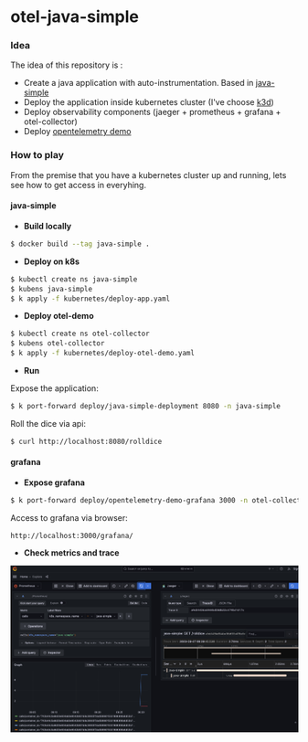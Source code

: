# otel-java-simple

### Idea
The idea of this repository is :
- Create a java application with auto-instrumentation. Based in [java-simple](https://opentelemetry.io/docs/instrumentation/java/getting-started/#example-application)
- Deploy the application inside kubernetes cluster (I've choose [k3d](https://github.com/k3d-io/k3d))
- Deploy observability components (jaeger + prometheus + grafana + otel-collector)
- Deploy [opentelemetry demo](https://opentelemetry.io/docs/demo/kubernetes-deployment/)

### How to play
From the premise that you have a kubernetes cluster up and running, lets see how to get access in everyhing.

#### java-simple
- **Build locally**
```bash
$ docker build --tag java-simple .
```
- **Deploy on k8s**
```bash
$ kubectl create ns java-simple
$ kubens java-simple 
$ k apply -f kubernetes/deploy-app.yaml
```

- **Deploy otel-demo**
```bash
$ kubectl create ns otel-collector
$ kubens otel-collector 
$ k apply -f kubernetes/deploy-otel-demo.yaml
```

- **Run**

Expose the application:
```bash
$ k port-forward deploy/java-simple-deployment 8080 -n java-simple
```

Roll the dice via api:
```bash
$ curl http://localhost:8080/rolldice
```

#### grafana
- **Expose grafana**
```bash
$ k port-forward deploy/opentelemetry-demo-grafana 3000 -n otel-collector
```

Access to grafana via browser:
```
http://localhost:3000/grafana/
```

- **Check metrics and trace**

![image](./img/image.png "metrics + trace")
